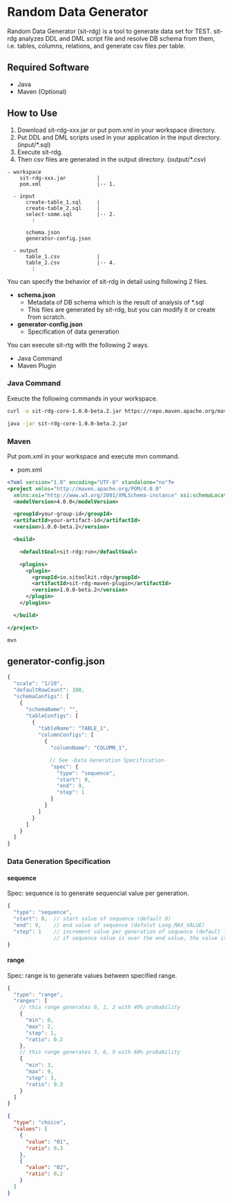 # Random Data Generator

Random Data Generator (sit-rdg) is a tool to generate data set for TEST.
sit-rdg analyzes DDL and DML script file and resolve DB schema from them, i.e. tables, columns, relations, and generate csv files per table.


## Required Software

* Java
* Maven (Optional)


## How to Use

1. Download sit-rdg-xxx.jar or put pom.xml in your workspace directory.
2. Put DDL and DML scripts used in your application in the input directory. (input/*.sql)
3. Execute sit-rdg.
4. Then csv files are generated in the output directory. (output/*.csv)

```
- workspace
    sit-rdg-xxx.jar          |
    pom.xml                  |-- 1.

  - input
      create-table_1.sql     |
      create-table_2.sql     |
      select-some.sql        |-- 2.
        :

      schema.json  
      generator-config.json

  - output
      table_1.csv            |
      table_2.csv            |-- 4.
        :
```

You can specify the behavior of sit-rdg in detail using following 2 files.

* **schema.json**
  * Metadata of DB schema which is the result of analysis of *.sql
  * This files are generated by sit-rdg, but you can modify it or create from scratch. 
* **generator-config.json**
  * Specification of data generation


You can execute sit-rtg with the following 2 ways.

* Java Command
* Maven Plugin

### Java Command

Exeucte the following commands in your workspace.

```bash
curl -o sit-rdg-core-1.0.0-beta.2.jar https://repo.maven.apache.org/maven2/io/sitoolkit/rdg/sit-rdg-core/1.0.0-beta.2/sit-rdg-core-1.0.0-beta.2.jar

java -jar sit-rdg-core-1.0.0-beta.2.jar
```


### Maven

Put pom.xml in your workspace and execute mvn command.

* pom.xml

```xml
<?xml version="1.0" encoding="UTF-8" standalone="no"?>
<project xmlns="http://maven.apache.org/POM/4.0.0" 
  xmlns:xsi="http://www.w3.org/2001/XMLSchema-instance" xsi:schemaLocation="http://maven.apache.org/POM/4.0.0 http://maven.apache.org/xsd/maven-4.0.0.xsd">
  <modelVersion>4.0.0</modelVersion>

  <groupId>your-group-id</groupId>
  <artifactId>your-artifact-id</artifactId>
  <version>1.0.0-beta.2</version>

  <build>

    <defaultGoal>sit-rdg:run</defaultGoal>

    <plugins>
      <plugin>
        <groupId>io.sitoolkit.rdg</groupId>
        <artifactId>sit-rdg-maven-plugin</artifactId>
        <version>1.0.0-beta.2</version>
      </plugin>
    </plugins>

  </build>

</project>
```

```
mvn
```

## generator-config.json



```js
{
  "scale": "1/10",
  "defaultRowCount": 100,
  "schemaConfigs": [
    {
      "schemaName": "",
      "tableConfigs": [
        {
          "tableName": "TABLE_1",
          "columnConfigs": [
            {
              "columnName": "COLUMN_1",

            　// See -Data Generation Specification-
              "spec": {
                "type": "sequence",
                "start": 0,
                "end": 9,
                "step": 1
              } 
            }
          ]
        }
      ]
    }
  ]
}
```

### Data Generation Specification


#### sequence

Spec: sequence is to generate sequencial value per generation.

```js
{
  "type": "sequence",
  "start": 0,  // start value of sequence (default 0)
  "end": 9,    // end value of sequence (defalut Long.MAX_VALUE)
  "step": 1    // increment value per generation of sequence (default 1)
               // if sequence value is over the end value, the value is reset to start
}
```

#### range

Spec: range is to generate values between specified range.

```js
{
  "type": "range",
  "ranges": [
    // this range generates 0, 1, 2 with 40% probability
    {
      "min": 0,
      "max": 2,
      "step": 1,
      "ratio": 0.2
    },
    // this range generates 3, 6, 9 with 60% probability
    {
      "min": 3,
      "max": 9,
      "step": 3,
      "ratio": 0.3
    }
  ]
}
```

```json
{
  "type": "choice",
  "values": [
    {
      "value": "01",
      "ratio": 0.3
    },
    {
      "value": "02",
      "ratio": 0.2
    }
  ]
}
```
